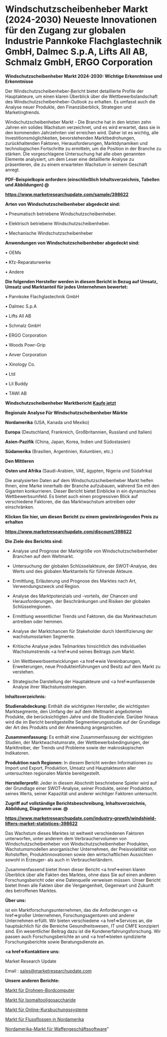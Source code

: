 # Windschutzscheibenheber Markt (2024-2030) Neueste Innovationen für den Zugang zur globalen Industrie Pannkoke Flachglastechnik GmbH, Dalmec S.p.A, Lifts All AB, Schmalz GmbH, ERGO Corporation

<strong>Windschutzscheibenheber Markt 2024-2030: Wichtige Erkenntnisse und Erkenntnisse</strong>

Der Windschutzscheibenheber-Bericht bietet detaillierte Profile der Hauptakteure, um einen klaren Überblick über die Wettbewerbslandschaft des Windschutzscheibenheber-Outlook zu erhalten. Es umfasst auch die Analyse neuer Produkte, den Finanzüberblick, Strategien und Marketingtrends.

Windschutzscheibenheber Markt - Die Branche hat in den letzten zehn Jahren ein solides Wachstum verzeichnet, und es wird erwartet, dass sie in den kommenden Jahrzehnten viel erreichen wird. Daher ist es wichtig, alle Investitionsmöglichkeiten, bevorstehenden Marktbedrohungen, zurückhaltenden Faktoren, Herausforderungen, Marktdynamiken und technologischen Fortschritte zu ermitteln, um die Position in der Branche zu stärken. Die vorgeschlagene Untersuchung hat alle oben genannten Elemente analysiert, um dem Leser eine detaillierte Analyse zu präsentieren, die zu einem erwarteten Wachstum in seinem Geschäft anregt.



<strong><b>PDF-Beispielkopie anfordern (einschließlich Inhaltsverzeichnis, Tabellen und Abbildungen) @ </b></strong>

<strong><a href=https://www.marketresearchupdate.com/sample/398622>

<strong>https://www.marketresearchupdate.com/sample/398622</u></a></strong></strong>



<strong>Arten von Windschutzscheibenheber abgedeckt sind:</strong>

• Pneumatisch betriebene Windschutzscheibenheber.

• Elektrisch betriebene Windschutzscheibenheber.

• Mechanische Windschutzscheibenheber



<strong>Anwendungen von Windschutzscheibenheber abgedeckt sind:</strong>

• OEMs

• Kfz-Reparaturwerke

• Andere



<strong>Die folgenden Hersteller werden in diesem Bericht in Bezug auf Umsatz, Umsatz und Marktanteil für jedes Unternehmen bewertet:</strong>

• Pannkoke Flachglastechnik GmbH

• Dalmec S.p.A

• Lifts All AB

• Schmalz GmbH

• ERGO Corporation

• Woods Powr-Grip

• Anver Corporation

• Xinology Co.

• Ltd

• Lil Buddy

• TAWI AB



<strong>Windschutzscheibenheber Marktbericht <a href=https://www.marketresearchupdate.com/buynow/398622>Kaufe jetzt</a></strong>



<strong>Regionale Analyse Für Windschutzscheibenheber Märkte</strong>



<strong>Nordamerika</strong> (USA, Kanada und Mexiko)



<strong>Europa</strong> (Deutschland, Frankreich, Großbritannien, Russland und Italien)



<strong>Asien-Pazifik</strong> (China, Japan, Korea, Indien und Südostasien)



<strong>Südamerika</strong> (Brasilien, Argentinien, Kolumbien, etc.)



<strong>Den Mittleren</strong> 

<strong>Osten und Afrika</strong> (Saudi-Arabien, VAE, ägypten, Nigeria und Südafrika)

Die analysierten Daten auf dem Windschutzscheibenheber Markt helfen Ihnen, eine Marke innerhalb der Branche aufzubauen, während Sie mit den Giganten konkurrieren. Dieser Bericht bietet Einblicke in ein dynamisches Wettbewerbsumfeld. Es bietet auch einen progressiven Blick auf verschiedene Faktoren, die das Marktwachstum antreiben oder einschränken.



<strong>Klicken Sie hier, um diesen Bericht zu einem gewinnbringenden Preis zu erhalten
</strong>

<strong><a href=https://www.marketresearchupdate.com/discount/398622>https://www.marketresearchupdate.com/discount/398622</b></u></strong></a>



<strong>Die Ziele des Berichts sind:</strong>

- Analyse und Prognose der Marktgröße von Windschutzscheibenheber Branchen auf dem Weltmarkt.

- Untersuchung der globalen Schlüsselakteure, der SWOT-Analyse, des Werts und des globalen Marktanteils für führende Akteure.

- Ermittlung, Erläuterung und Prognose des Marktes nach Art, Verwendungszweck und Region.

- Analyse des Marktpotenzials und -vorteils, der Chancen und Herausforderungen, der Beschränkungen und Risiken der globalen Schlüsselregionen.

- Ermittlung wesentlicher Trends und Faktoren, die das Marktwachstum antreiben oder hemmen.

- Analyse der Marktchancen für Stakeholder durch Identifizierung der wachstumsstarken Segmente.

- Kritische Analyse jedes Teilmarktes hinsichtlich des individuellen Wachstumstrends <a href=>und</a> seines Beitrags zum Markt.

- Um Wettbewerbsentwicklungen <a href=>wie</a> Vereinbarungen, Erweiterungen, neue Produkteinführungen und Besitz auf dem Markt zu verstehen.

- Strategische Darstellung der Hauptakteure und <a href=>umfas</a>sende Analyse ihrer Wachstumsstrategien.



<strong>Inhaltsverzeichnis:</strong>



<strong>Studienabdeckung:</strong> Enthält die wichtigsten Hersteller, die wichtigsten Marktsegmente, den Umfang der auf dem Weltmarkt angebotenen Produkte, die berücksichtigten Jahre und die Studienziele. Darüber hinaus wird die im Bericht bereitgestellte Segmentierungsstudie auf der Grundlage der Art des Produkts und der Anwendung angesprochen.



<strong>Zusammenfassung:</strong> Es enthält eine Zusammenfassung der wichtigsten Studien, der Marktwachstumsrate, der Wettbewerbsbedingungen, der Markttreiber, der Trends und Probleme sowie der makroskopischen Indikatoren.



<strong>Produktion nach Regionen:</strong> In diesem Bericht werden Informationen zu Import und Export, Produktion, Umsatz und Hauptakteuren aller untersuchten regionalen Märkte bereitgestellt.



<strong>Herstellerprofil:</strong> Jeder in diesem Abschnitt beschriebene Spieler wird auf der Grundlage einer SWOT-Analyse, seiner Produkte, seiner Produktion, seines Werts, seiner Kapazität und anderer wichtiger Faktoren untersucht.



<strong><b>Zugriff auf vollständige Berichtsbeschreibung, Inhaltsverzeichnis, Abbildung, Diagramm usw. @ </b></strong>

<strong><a href=https://www.marketresearchupdate.com/industry-growth/windshield-lifters-market-statistices-398622>https://www.marketresearchupdate.com/industry-growth/windshield-lifters-market-statistices-398622</a></strong>

Das Wachstum dieses Marktes ist weltweit verschiedenen Faktoren unterworfen, unter anderem dem Verbrauchervolumen von Windschutzscheibenheber von Windschutzscheibenheber Produkten, Wachstumsmodellen anorganischer Unternehmen, der Preisvolatilität von Rohstoffen, Produktinnovationen sowie den wirtschaftlichen Aussichten sowohl in Erzeuger- als auch in Verbraucherländern.

Zusammenfassend bietet Ihnen dieser Bericht <a href=>einen</a> klaren Überblick über alle Fakten des Marktes, ohne dass Sie auf einen anderen Forschungsbericht oder eine Datenquelle verweisen müssen. Unser Bericht bietet Ihnen alle Fakten über die Vergangenheit, Gegenwart und Zukunft des betroffenen Marktes.



<strong>Über uns:</strong>

 ist ein Marktforschungsunternehmen, das die Anforderungen <a href=>großer</a> Unternehmen, Forschungsagenturen und anderer Unternehmen erfüllt. Wir bieten verschiedene <a href=>Services</a> an, die hauptsächlich für die Bereiche Gesundheitswesen, IT und CMFE konzipiert sind. Ein wesentlicher Beitrag dazu ist die Kundenerfahrungsforschung. Wir passen auch Forschungsberichte an und <a href=>bieten</a> syndizierte Forschungsberichte sowie Beratungsdienste an.



<strong><a href=>Kontaktiere uns:</a></strong>

Market Research Update

Email : sales@marketresearchupdate.com



<strong>Unsere anderen Berichte:</strong>

<a href=https://www.linkedin.com/pulse/drone-onboard-computer-market-2023-challenges>Markt für Drohnen-Bordcomputer</a>

<a href=https://www.linkedin.com/pulse/isomaltooligosaccharide-market-sizing-up-anticipating>Markt für Isomaltooligosaccharide</a>

<a href=https://www.linkedin.com/pulse/online-course-booking-system-market-size-emerging>Markt für Online-Kursbuchungssysteme</a>

<a href=https://www.linkedin.com/pulse/north-america-river-floats-market-trends-2023-updated>Markt für Flussflossen in Nordamerika</a>

<a href=https://www.linkedin.com/pulse/north-america-gun-shop-software-market-size2023-2030>Nordamerika-Markt für Waffengeschäftssoftware</a>"
